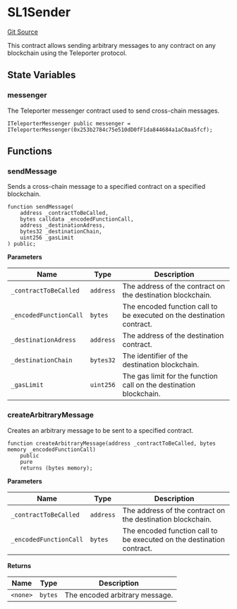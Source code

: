 # SL1Sender
[Git Source](https://github.com-smastropiero/SherryLabs/sherry-contracts/blob/ef85f626b2f11fa0f36e09ddd8fdd3d9da90d8ba/contracts/ICP/SL1Sender.sol)

This contract allows sending arbitrary messages to any contract on any blockchain using the Teleporter protocol.


## State Variables
### messenger
The Teleporter messenger contract used to send cross-chain messages.


```solidity
ITeleporterMessenger public messenger = ITeleporterMessenger(0x253b2784c75e510dD0fF1da844684a1aC0aa5fcf);
```


## Functions
### sendMessage

Sends a cross-chain message to a specified contract on a specified blockchain.


```solidity
function sendMessage(
    address _contractToBeCalled,
    bytes calldata _encodedFunctionCall,
    address _destinationAdress,
    bytes32 _destinationChain,
    uint256 _gasLimit
) public;
```
**Parameters**

|Name|Type|Description|
|----|----|-----------|
|`_contractToBeCalled`|`address`|The address of the contract on the destination blockchain.|
|`_encodedFunctionCall`|`bytes`|The encoded function call to be executed on the destination contract.|
|`_destinationAdress`|`address`|The address of the destination contract.|
|`_destinationChain`|`bytes32`|The identifier of the destination blockchain.|
|`_gasLimit`|`uint256`|The gas limit for the function call on the destination blockchain.|


### createArbitraryMessage

Creates an arbitrary message to be sent to a specified contract.


```solidity
function createArbitraryMessage(address _contractToBeCalled, bytes memory _encodedFunctionCall)
    public
    pure
    returns (bytes memory);
```
**Parameters**

|Name|Type|Description|
|----|----|-----------|
|`_contractToBeCalled`|`address`|The address of the contract on the destination blockchain.|
|`_encodedFunctionCall`|`bytes`|The encoded function call to be executed on the destination contract.|

**Returns**

|Name|Type|Description|
|----|----|-----------|
|`<none>`|`bytes`|The encoded arbitrary message.|


